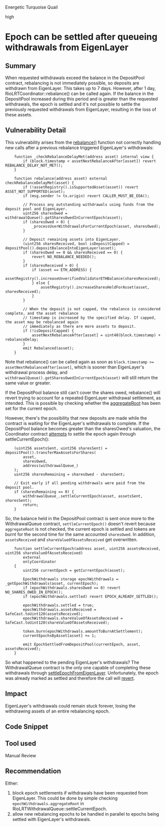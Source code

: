 Energetic Turquoise Quail

high

# Epoch can be settled after queueing withdrawals from EigenLayer

## Summary

When requested withdrawals exceed the balance in the DepositPool contract, rebalancing is not immediately possible, so deposits are withdrawn from EigenLayer. This takes up to 7 days. However, after 1 day, RioLRTCoordinator::rebalance() can be called again. If the balance in the DepositPool increased during this period and is greater than the requested withdrawals, the epoch is settled and it's not possible to settle the previously requested withdrawals from EigenLayer, resulting in the loss of these assets.

## Vulnerability Detail

This vulnerability arises from the [rebalance()](https://github.com/sherlock-audit/2024-02-rio-network-core-protocol/blob/4f01e065c1ed346875cf5b05d2b43e0bcdb4c849/rio-sherlock-audit/contracts/restaking/RioLRTCoordinator.sol#L121) function not correctly handling new calls after a previous rebalance triggered EigenLayer's withdrawals:

```solidity
    function _checkRebalanceDelayMet(address asset) internal view {
        if (block.timestamp < assetNextRebalanceAfter[asset]) revert REBALANCE_DELAY_NOT_MET();
    }

    function rebalance(address asset) external checkRebalanceDelayMet(asset) {
        if (!assetRegistry().isSupportedAsset(asset)) revert ASSET_NOT_SUPPORTED(asset);
        if (msg.sender != tx.origin) revert CALLER_MUST_BE_EOA();

        // Process any outstanding withdrawals using funds from the deposit pool and EigenLayer.
        uint256 sharesOwed = withdrawalQueue().getSharesOwedInCurrentEpoch(asset);
        if (sharesOwed > 0) {
            _processUserWithdrawalsForCurrentEpoch(asset, sharesOwed);
        }

        // Deposit remaining assets into EigenLayer.
        (uint256 sharesReceived, bool isDepositCapped) = depositPool().depositBalanceIntoEigenLayer(asset);
        if (sharesOwed == 0 && sharesReceived == 0) {
            revert NO_REBALANCE_NEEDED();
        }
        if (sharesReceived > 0) {
            if (asset == ETH_ADDRESS) {
                assetRegistry().increaseUnverifiedValidatorETHBalance(sharesReceived);
            } else {
                assetRegistry().increaseSharesHeldForAsset(asset, sharesReceived);
            }
        }

        // When the deposit is not capped, the rebalance is considered complete, and the asset rebalance
        // timestamp is increased by the specified delay. If capped, the asset may be rebalanced again
        // immediately as there are more assets to deposit.
        if (!isDepositCapped) {
            assetNextRebalanceAfter[asset] = uint40(block.timestamp) + rebalanceDelay;
        }
        emit Rebalanced(asset);
    }
```

Note that rebalance() can be called again as soon as `block.timestamp >= assetNextRebalanceAfter[asset]`, which is sooner than EigenLayer's withdrawal process delay, and `withdrawalQueue().getSharesOwedInCurrentEpoch(asset)` will still return the same value or greater.

If the DepositPool balance still can't cover the shares owed, rebalance() will revert trying to account for a repeated EigenLayer withdrawal settlement, as intended. This is possible by checking whether the [aggregateRoot](https://github.com/sherlock-audit/2024-02-rio-network-core-protocol/blob/4f01e065c1ed346875cf5b05d2b43e0bcdb4c849/rio-sherlock-audit/contracts/restaking/RioLRTWithdrawalQueue.sol#L188) has been set for the current epoch.

However, there's the possibility that new deposits are made while the contract is waiting for the EigenLayer's withdrawals to complete. If the DepositPool balance becomes greater than the sharesOwed's valuation, the Coordinator contract [attempts](https://github.com/sherlock-audit/2024-02-rio-network-core-protocol/blob/4f01e065c1ed346875cf5b05d2b43e0bcdb4c849/rio-sherlock-audit/contracts/restaking/RioLRTCoordinator.sol#L247-L258) to settle the epoch again through settleCurrentEpoch():

```solidity
    (uint256 assetsSent, uint256 sharesSent) = depositPool().transferMaxAssetsForShares(
        asset,
        sharesOwed,
        address(withdrawalQueue_)
    );
    uint256 sharesRemaining = sharesOwed - sharesSent;

    // Exit early if all pending withdrawals were paid from the deposit pool.
    if (sharesRemaining == 0) {
        withdrawalQueue_.settleCurrentEpoch(asset, assetsSent, sharesSent);
        return;
    }
```

So, the balance held in the DepositPool contract is sent once more to the WithdrawalQueue contract, `settleCurrentEpoch()` doesn't revert because `aggregateRoot` is not checked, the current epoch is settled and tokens are burnt for the second time for the same accounted `sharesOwed`. In addition, `assetsReceived` and `shareValueOfAssetsReceived` get overwritten. 

```solidity
    function settleCurrentEpoch(address asset, uint256 assetsReceived, uint256 shareValueOfAssetsReceived)
        external
        onlyCoordinator
    {
        uint256 currentEpoch = getCurrentEpoch(asset);

        EpochWithdrawals storage epochWithdrawals = _getEpochWithdrawals(asset, currentEpoch);
        if (epochWithdrawals.sharesOwed == 0) revert NO_SHARES_OWED_IN_EPOCH();
        if (epochWithdrawals.settled) revert EPOCH_ALREADY_SETTLED();

        epochWithdrawals.settled = true;
        epochWithdrawals.assetsReceived = SafeCast.toUint120(assetsReceived);
        epochWithdrawals.shareValueOfAssetsReceived = SafeCast.toUint120(shareValueOfAssetsReceived);

        token.burn(epochWithdrawals.amountToBurnAtSettlement);
        currentEpochsByAsset[asset] += 1;

        emit EpochSettledFromDepositPool(currentEpoch, asset, assetsReceived);
    }
```

So what happened to the pending EigenLayer's withdrawals? The WithdrawalQueue contract is the only one capable of completing these withdrawals through [settleEpochFromEigenLayer](https://github.com/sherlock-audit/2024-02-rio-network-core-protocol/blob/4f01e065c1ed346875cf5b05d2b43e0bcdb4c849/rio-sherlock-audit/contracts/restaking/RioLRTWithdrawalQueue.sol#L216-L271). Unfortunately, the epoch was already marked as settled and therefore the call will [revert](https://github.com/sherlock-audit/2024-02-rio-network-core-protocol/blob/4f01e065c1ed346875cf5b05d2b43e0bcdb4c849/rio-sherlock-audit/contracts/restaking/RioLRTWithdrawalQueue.sol#L224).

## Impact

EigenLayer's withdrawals could remain stuck forever, losing the withdrawing assets of an entire rebalancing epoch.

## Code Snippet

## Tool used

Manual Review

## Recommendation

Either:
1. block epoch settlements if withdrawals have been requested from EigenLayer. This could be done by simple checking `epochWithdrawals.aggregateRoot` in RioLRTWithdrawalQueue::settleCurrentEpoch.
2. allow new rebalancing epochs to be handled in parallel to epochs being settled with EigenLayer's withdrawals.
